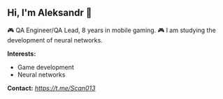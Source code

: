 ## Hi, I'm Aleksandr 👋

🎮 QA Engineer/QA Lead, 8 years in mobile gaming. 🎮
I am studying the development of neural networks.

__Interests:__
- Game development
- Neural networks

__Contact:__
_https://t.me/Scan013_
<!--
**Scan013/Scan013** is a ✨ _special_ ✨ repository because its `README.md` (this file) appears on your GitHub profile.

Here are some ideas to get you started:

- 🔭 I’m currently working on ...
- 🌱 I’m currently learning ...
- 👯 I’m looking to collaborate on ...
- 🤔 I’m looking for help with ...
- 💬 Ask me about ...
- 📫 How to reach me: ...
- 😄 Pronouns: ...
- ⚡ Fun fact: ...
-->

